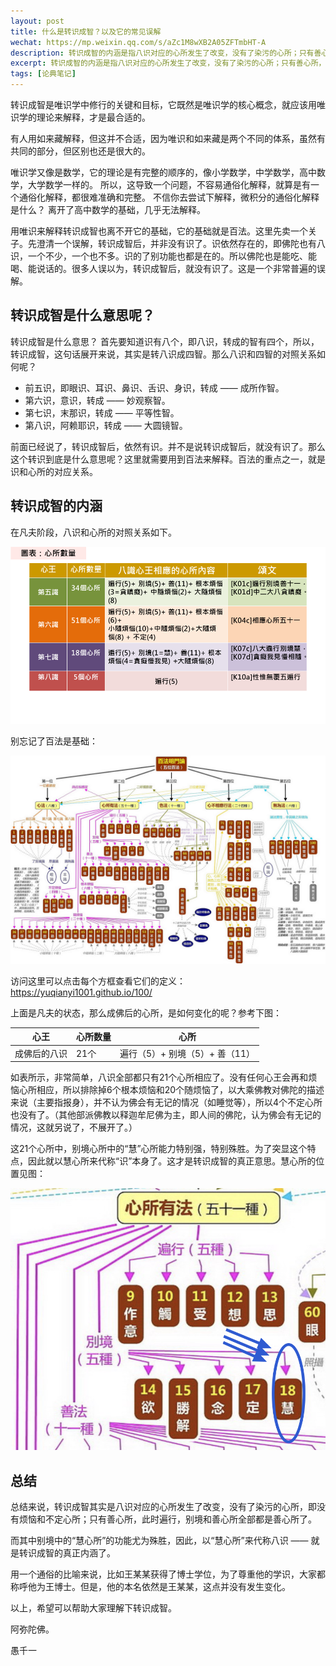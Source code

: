```yaml
---
layout: post
title: 什么是转识成智？以及它的常见误解
wechat: https://mp.weixin.qq.com/s/aZc1M8wXB2A05ZFTmbHT-A
description: 转识成智的内涵是指八识对应的心所发生了改变，没有了染污的心所；只有善心所，此时遍行，别境也都是善心所了。而别境中的慧心所功能尤为殊胜，因此，以慧心所来代称八识 —— 就是转识成智的内涵了
excerpt: 转识成智的内涵是指八识对应的心所发生了改变，没有了染污的心所；只有善心所，此时遍行，别境也都是善心所了。而别境中的慧心所功能尤为殊胜，因此，以慧心所来代称八识 —— 就是转识成智的内涵了
tags: [论典笔记]
---
```


转识成智是唯识学中修行的关键和目标，它既然是唯识学的核心概念，就应该用唯识学的理论来解释，才是最合适的。

有人用如来藏解释，但这并不合适，因为唯识和如来藏是两个不同的体系，虽然有共同的部分，但区别也还是很大的。

唯识学又像是数学，它的理论是有完整的顺序的，像小学数学，中学数学，高中数学，大学数学一样的。 所以，这导致一个问题，不容易通俗化解释，就算是有一个通俗化解释，都很难准确和完整。 不信你去尝试下解释，微积分的通俗化解释是什么？ 离开了高中数学的基础，几乎无法解释。

用唯识来解释转识成智也离不开它的基础，它的基础就是百法。这里先卖一个关子。先澄清一个误解，转识成智后，并非没有识了。识依然存在的，即佛陀也有八识，一个不少，一个也不多。识的了别功能也都是在的。所以佛陀也是能吃、能喝、能说话的。很多人误以为，转识成智后，就没有识了。这是一个非常普遍的误解。

## 转识成智是什么意思呢？ 

转识成智是什么意思？ 首先要知道识有八个，即八识，转成的智有四个，所以，转识成智，这句话展开来说，其实是转八识成四智。那么八识和四智的对照关系如何呢？

* 前五识，即眼识、耳识、鼻识、舌识、身识，转成 —— 成所作智。
* 第六识，意识，转成 —— 妙观察智。
* 第七识，末那识，转成 —— 平等性智。
* 第八识，阿赖耶识，转成 —— 大圆镜智。

前面已经说了，转识成智后，依然有识。并不是说转识成智后，就没有识了。那么这个转识到底是什么意思呢？这里就需要用到百法来解释。百法的重点之一，就是识和心所的对应关系。

## 转识成智的内涵

在凡夫阶段，八识和心所的对照关系如下。

![凡夫阶段的八识和心所对照关系](../images/2024-10-02-14-37-25.png)

别忘记了百法是基础：

![百法大图](../images/image-baifa.png)

访问这里可以点击每个方框查看它们的定义：https://yuqianyi1001.github.io/100/

上面是凡夫的状态，那么成佛后的心所，是如何变化的呢？参考下图：

| 心王 | 心所数量  | 心所 |
|--|------|------|
| 成佛后的八识 | 21个  | 遍行（5）+ 别境（5）+ 善（11） |

如表所示，非常简单，八识全部都只有21个心所相应了。没有任何心王会再和烦恼心所相应，所以排除掉6个根本烦恼和20个随烦恼了，以大乘佛教对佛陀的描述来说（主要指报身），并不认为佛会有无记的情况（如睡觉等），所以4个不定心所也没有了。（其他部派佛教以释迦牟尼佛为主，即人间的佛陀，认为佛会有无记的情况，这就另说了，不展开了。）

这21个心所中，别境心所中的“慧”心所能力特别强，特别殊胜。为了突显这个特点，因此就以慧心所来代称“识”本身了。这才是转识成智的真正意思。慧心所的位置见图：

![慧心所](../images/2024-10-26-10-43-00.png)

## 总结

总结来说，转识成智其实是八识对应的心所发生了改变，没有了染污的心所，即没有烦恼和不定心所；只有善心所，此时遍行，别境和善心所全部都是善心所了。

而其中别境中的“慧心所”的功能尤为殊胜，因此，以“慧心所”来代称八识 —— 就是转识成智的真正内涵了。

用一个通俗的比喻来说，比如王某某获得了博士学位，为了尊重他的学识，大家都称呼他为王博士。但是，他的本名依然是王某某，这点并没有发生变化。

以上，希望可以帮助大家理解下转识成智。

阿弥陀佛。

愚千一

